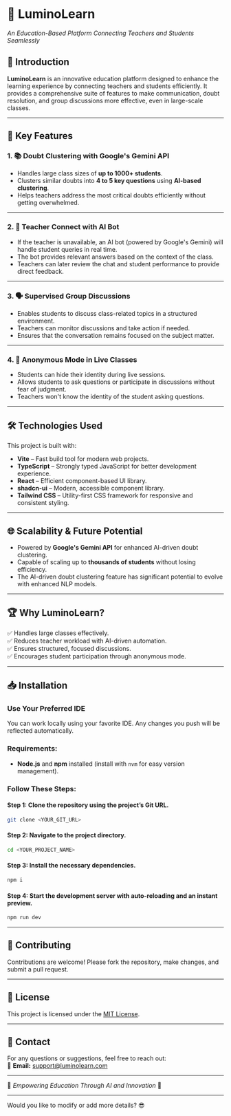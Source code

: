 # 🌟 **LuminoLearn**  
*An Education-Based Platform Connecting Teachers and Students Seamlessly*  

## 🚀 **Introduction**  
**LuminoLearn** is an innovative education platform designed to enhance the learning experience by connecting teachers and students efficiently. It provides a comprehensive suite of features to make communication, doubt resolution, and group discussions more effective, even in large-scale classes.  

---

## 🎯 **Key Features**  

### 1. 📚 **Doubt Clustering with Google's Gemini API**  
- Handles large class sizes of **up to 1000+ students**.  
- Clusters similar doubts into **4 to 5 key questions** using **AI-based clustering**.  
- Helps teachers address the most critical doubts efficiently without getting overwhelmed.  

---

### 2. 🤖 **Teacher Connect with AI Bot**  
- If the teacher is unavailable, an AI bot (powered by Google's Gemini) will handle student queries in real time.  
- The bot provides relevant answers based on the context of the class.  
- Teachers can later review the chat and student performance to provide direct feedback.  

---

### 3. 🗣️ **Supervised Group Discussions**  
- Enables students to discuss class-related topics in a structured environment.  
- Teachers can monitor discussions and take action if needed.  
- Ensures that the conversation remains focused on the subject matter.  

---

### 4. 👤 **Anonymous Mode in Live Classes**  
- Students can hide their identity during live sessions.  
- Allows students to ask questions or participate in discussions without fear of judgment.  
- Teachers won't know the identity of the student asking questions.  

---

## 🛠️ **Technologies Used**  
This project is built with:  
- **Vite** – Fast build tool for modern web projects.  
- **TypeScript** – Strongly typed JavaScript for better development experience.  
- **React** – Efficient component-based UI library.  
- **shadcn-ui** – Modern, accessible component library.  
- **Tailwind CSS** – Utility-first CSS framework for responsive and consistent styling.  

---

## 🌐 **Scalability & Future Potential**  
- Powered by **Google's Gemini API** for enhanced AI-driven doubt clustering.  
- Capable of scaling up to **thousands of students** without losing efficiency.  
- The AI-driven doubt clustering feature has significant potential to evolve with enhanced NLP models.  

---

## 🏆 **Why LuminoLearn?**  
✅ Handles large classes effectively.  
✅ Reduces teacher workload with AI-driven automation.  
✅ Ensures structured, focused discussions.  
✅ Encourages student participation through anonymous mode.  

---

## 📥 **Installation**  

### Use Your Preferred IDE  
You can work locally using your favorite IDE. Any changes you push will be reflected automatically.  

### **Requirements:**  
- **Node.js** and **npm** installed (install with `nvm` for easy version management).  

### **Follow These Steps:**  

#### Step 1: Clone the repository using the project’s Git URL.  
```bash
git clone <YOUR_GIT_URL>
```

#### Step 2: Navigate to the project directory.  
```bash
cd <YOUR_PROJECT_NAME>
```

#### Step 3: Install the necessary dependencies.  
```bash
npm i
```

#### Step 4: Start the development server with auto-reloading and an instant preview.  
```bash
npm run dev
```

---

## 🤝 **Contributing**  
Contributions are welcome! Please fork the repository, make changes, and submit a pull request.  

---

## 📄 **License**  
This project is licensed under the [MIT License](LICENSE).  

---

## 📧 **Contact**  
For any questions or suggestions, feel free to reach out:  
📩 **Email:** support@luminolearn.com  

---

🌟 *Empowering Education Through AI and Innovation* 🌟  

---

Would you like to modify or add more details? 😎
